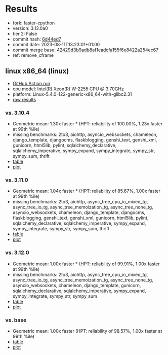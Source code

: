 # Results

- fork: faster-cpython
- version: 3.13.0a0
- tier 2: False
- commit hash: [6d44ed7](https://github.com/faster%2dcpython/cpython/commit/6d44ed7)
- commit date: 2023-08-11T13:23:01+01:00
- commit merge base: [42429d3b9adb8af1eadcfa155f6e8422a254ec67](https://github.com/faster%2dcpython/cpython/commit/42429d3b9adb8af1eadcfa155f6e8422a254ec67)
- ref: remove_cframe

## linux x86_64 (linux)

- [GitHub Action run](https://github.com/faster-cpython/benchmarking/actions/runs/5881035764)
- cpu model: Intel(R) Xeon(R) W-2255 CPU @ 3.70GHz
- platform: Linux-5.4.0-122-generic-x86_64-with-glibc2.31
- [raw results](bm-20230811-linux-x86_64-faster%252dcpython-remove_cframe-3.13.0a0-6d44ed7.json)

### vs. 3.10.4

- Geometric mean: 1.30x faster \* (HPT: reliability of 100.00%, 1.23x faster at 99th %ile)
- missing benchmarks: 2to3, aiohttp, asyncio_websockets, chameleon, django_template, djangocms, flaskblogging, genshi_text, genshi_xml, gunicorn, html5lib, pylint, sqlalchemy_declarative, sqlalchemy_imperative, sympy_expand, sympy_integrate, sympy_str, sympy_sum, thrift
- [table](bm-20230811-linux-x86_64-faster%252dcpython-remove_cframe-3.13.0a0-6d44ed7-vs-3.10.4.md)
- [plot](bm-20230811-linux-x86_64-faster%252dcpython-remove_cframe-3.13.0a0-6d44ed7-vs-3.10.4.png)

### vs. 3.11.0

- Geometric mean: 1.04x faster \* (HPT: reliability of 85.67%, 1.00x faster at 99th %ile)
- missing benchmarks: 2to3, aiohttp, async_tree_cpu_io_mixed_tg, async_tree_io_tg, async_tree_memoization_tg, async_tree_none_tg, asyncio_websockets, chameleon, django_template, djangocms, flaskblogging, genshi_text, genshi_xml, gunicorn, html5lib, pylint, sqlalchemy_declarative, sqlalchemy_imperative, sympy_expand, sympy_integrate, sympy_str, sympy_sum, thrift
- [table](bm-20230811-linux-x86_64-faster%252dcpython-remove_cframe-3.13.0a0-6d44ed7-vs-3.11.0.md)
- [plot](bm-20230811-linux-x86_64-faster%252dcpython-remove_cframe-3.13.0a0-6d44ed7-vs-3.11.0.png)

### vs. 3.12.0

- Geometric mean: 1.00x faster \* (HPT: reliability of 99.91%, 1.00x faster at 99th %ile)
- missing benchmarks: 2to3, aiohttp, async_tree_cpu_io_mixed_tg, async_tree_io_tg, async_tree_memoization_tg, async_tree_none_tg, asyncio_websockets, chameleon, django_template, gunicorn, sqlalchemy_declarative, sqlalchemy_imperative, sympy_expand, sympy_integrate, sympy_str, sympy_sum
- [table](bm-20230811-linux-x86_64-faster%252dcpython-remove_cframe-3.13.0a0-6d44ed7-vs-3.12.0.md)
- [plot](bm-20230811-linux-x86_64-faster%252dcpython-remove_cframe-3.13.0a0-6d44ed7-vs-3.12.0.png)

### vs. base

- Geometric mean: 1.00x faster (HPT: reliability of 98.57%, 1.00x faster at 99th %ile)
- [table](bm-20230811-linux-x86_64-faster%252dcpython-remove_cframe-3.13.0a0-6d44ed7-vs-base.md)
- [plot](bm-20230811-linux-x86_64-faster%252dcpython-remove_cframe-3.13.0a0-6d44ed7-vs-base.png)

